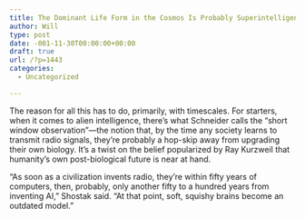 ```yaml
---
title: The Dominant Life Form in the Cosmos Is Probably Superintelligent AI
author: Will
type: post
date: -001-11-30T00:00:00+00:00
draft: true
url: /?p=1443
categories:
  - Uncategorized

---
```

The reason for all this has to do, primarily, with timescales. For starters, when it comes to alien intelligence, there’s what Schneider calls the “short window observation”—the notion that, by the time any society learns to transmit radio signals, they’re probably a hop-skip away from upgrading their own biology. It’s a twist on the belief popularized by Ray Kurzweil that humanity’s own post-biological future is near at hand.

“As soon as a civilization invents radio, they’re within fifty years of computers, then, probably, only another fifty to a hundred years from inventing AI,” Shostak said. “At that point, soft, squishy brains become an outdated model.”